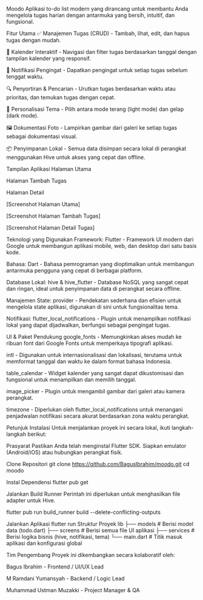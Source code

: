 Moodo
Aplikasi to-do list modern yang dirancang untuk membantu Anda mengelola tugas harian dengan antarmuka yang bersih, intuitif, dan fungsional.

Fitur Utama
✅ Manajemen Tugas (CRUD) - Tambah, lihat, edit, dan hapus tugas dengan mudah.

📅 Kalender Interaktif - Navigasi dan filter tugas berdasarkan tanggal dengan tampilan kalender yang responsif.

🔔 Notifikasi Pengingat - Dapatkan pengingat untuk setiap tugas sebelum tenggat waktu.

🔍 Penyortiran & Pencarian - Urutkan tugas berdasarkan waktu atau prioritas, dan temukan tugas dengan cepat.

🎨 Personalisasi Tema - Pilih antara mode terang (light mode) dan gelap (dark mode).

🖼️ Dokumentasi Foto - Lampirkan gambar dari galeri ke setiap tugas sebagai dokumentasi visual.

📦 Penyimpanan Lokal - Semua data disimpan secara lokal di perangkat menggunakan Hive untuk akses yang cepat dan offline.

Tampilan Aplikasi
Halaman Utama

Halaman Tambah Tugas

Halaman Detail

[Screenshot Halaman Utama]

[Screenshot Halaman Tambah Tugas]

[Screenshot Halaman Detail Tugas]

Teknologi yang Digunakan
Framework: Flutter - Framework UI modern dari Google untuk membangun aplikasi mobile, web, dan desktop dari satu basis kode.

Bahasa: Dart - Bahasa pemrograman yang dioptimalkan untuk membangun antarmuka pengguna yang cepat di berbagai platform.

Database Lokal: hive & hive_flutter - Database NoSQL yang sangat cepat dan ringan, ideal untuk penyimpanan data di perangkat secara offline.

Manajemen State: provider - Pendekatan sederhana dan efisien untuk mengelola state aplikasi, digunakan di sini untuk fungsionalitas tema.

Notifikasi: flutter_local_notifications - Plugin untuk menampilkan notifikasi lokal yang dapat dijadwalkan, berfungsi sebagai pengingat tugas.

UI & Paket Pendukung
google_fonts - Memungkinkan akses mudah ke ribuan font dari Google Fonts untuk memperkaya tipografi aplikasi.

intl - Digunakan untuk internasionalisasi dan lokalisasi, terutama untuk memformat tanggal dan waktu ke dalam format bahasa Indonesia.

table_calendar - Widget kalender yang sangat dapat dikustomisasi dan fungsional untuk menampilkan dan memilih tanggal.

image_picker - Plugin untuk mengambil gambar dari galeri atau kamera perangkat.

timezone - Diperlukan oleh flutter_local_notifications untuk menangani penjadwalan notifikasi secara akurat berdasarkan zona waktu perangkat.

Petunjuk Instalasi
Untuk menjalankan proyek ini secara lokal, ikuti langkah-langkah berikut:

Prasyarat
Pastikan Anda telah menginstal Flutter SDK.
Siapkan emulator (Android/iOS) atau hubungkan perangkat fisik.

Clone Repositori
git clone https://github.com/BagusIbrahim/moodo.git
cd moodo

Instal Dependensi
flutter pub get

Jalankan Build Runner
Perintah ini diperlukan untuk menghasilkan file adapter untuk Hive.

flutter pub run build_runner build --delete-conflicting-outputs

Jalankan Aplikasi
flutter run
Struktur Proyek
lib
├── models # Berisi model data (todo.dart)
├── screens # Berisi semua file UI aplikasi
├── services # Berisi logika bisnis (hive, notifikasi, tema)
└── main.dart # Titik masuk aplikasi dan konfigurasi global

Tim Pengembang
Proyek ini dikembangkan secara kolaboratif oleh:

Bagus Ibrahim - Frontend / UI/UX Lead

M Ramdani Yumansyah - Backend / Logic Lead

Muhammad Ustman Muzakki - Project Manager & QA
